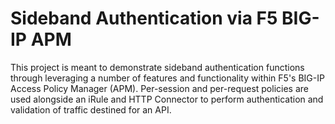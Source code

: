 # Sideband Authentication via F5 BIG-IP APM

This project is meant to demonstrate sideband authentication functions through leveraging a number of features and functionality within F5's BIG-IP Access Policy Manager (APM). Per-session and per-request policies are used alongside an iRule and HTTP Connector to perform authentication and validation of traffic destined for an API.